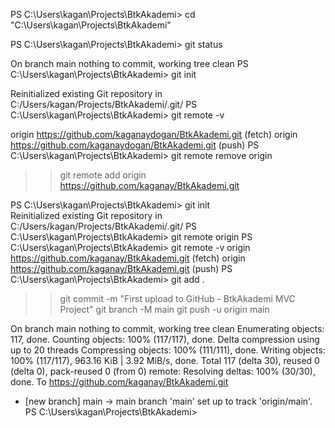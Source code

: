 PS C:\Users\kagan\Projects\BtkAkademi> cd "C:\Users\kagan\Projects\BtkAkademi"
>> 
PS C:\Users\kagan\Projects\BtkAkademi> git status
>> 
On branch main
nothing to commit, working tree clean
PS C:\Users\kagan\Projects\BtkAkademi> git init
>> 
Reinitialized existing Git repository in C:/Users/kagan/Projects/BtkAkademi/.git/
PS C:\Users\kagan\Projects\BtkAkademi> git remote -v
>> 
origin  https://github.com/kaganaydogan/BtkAkademi.git (fetch)
origin  https://github.com/kaganaydogan/BtkAkademi.git (push)
PS C:\Users\kagan\Projects\BtkAkademi> git remote remove origin
>> git remote add origin https://github.com/kaganay/BtkAkademi.git
>> 
PS C:\Users\kagan\Projects\BtkAkademi> git init     
Reinitialized existing Git repository in C:/Users/kagan/Projects/BtkAkademi/.git/
PS C:\Users\kagan\Projects\BtkAkademi> git remote
origin
PS C:\Users\kagan\Projects\BtkAkademi> git remote -v
origin  https://github.com/kaganay/BtkAkademi.git (fetch)
origin  https://github.com/kaganay/BtkAkademi.git (push)
PS C:\Users\kagan\Projects\BtkAkademi> git add .
>> git commit -m "First upload to GitHub - BtkAkademi MVC Project"
>> git branch -M main
>> git push -u origin main
>>
On branch main
nothing to commit, working tree clean
Enumerating objects: 117, done.
Counting objects: 100% (117/117), done.
Delta compression using up to 20 threads
Compressing objects: 100% (111/111), done.
Writing objects: 100% (117/117), 963.16 KiB | 3.92 MiB/s, done.
Total 117 (delta 30), reused 0 (delta 0), pack-reused 0 (from 0)
remote: Resolving deltas: 100% (30/30), done.
To https://github.com/kaganay/BtkAkademi.git
 * [new branch]      main -> main
branch 'main' set up to track 'origin/main'.
PS C:\Users\kagan\Projects\BtkAkademi> 